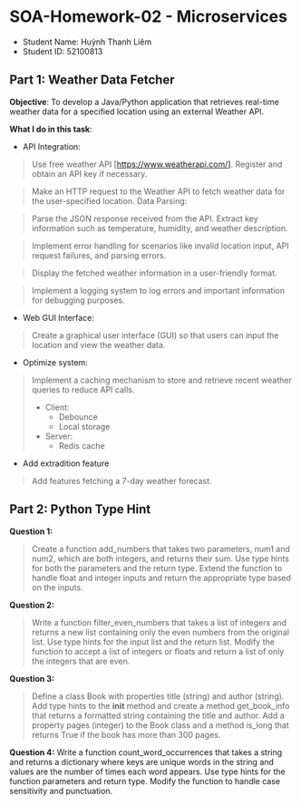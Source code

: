# SOA-Homework-02 - Microservices

- Student Name: Huỳnh Thanh Liêm
- Student ID: 52100813

## Part 1: Weather Data Fetcher
**Objective**:
To develop a Java/Python application that retrieves real-time weather data for a specified location using an external Weather API.

**What I do in this task**:
- API Integration:

> Use free weather API [https://www.weatherapi.com/].
Register and obtain an API key if necessary.

> Make an HTTP request to the Weather API to fetch weather data for the user-specified location.
Data Parsing:

> Parse the JSON response received from the API.
Extract key information such as temperature, humidity, and weather description.

> Implement error handling for scenarios like invalid location input, API request failures, and parsing errors.

> Display the fetched weather information in a user-friendly format.

> Implement a logging system to log errors and important information for debugging purposes. 

- Web GUI Interface:

> Create a graphical user interface (GUI) so that users can input the location and view the weather data.

- Optimize system:

> Implement a caching mechanism to store and retrieve recent weather queries to reduce API calls. 
> - Client: 
>   - Debounce
>   - Local storage
> - Server:
>   - Redis cache

- Add extradition feature
> Add features fetching a 7-day weather forecast.


## Part 2: Python Type Hint
**Question 1:**
> Create a function add_numbers that takes two parameters, num1 and num2, which are both integers, and returns their sum. Use type hints for both the parameters and the return type. Extend the function to handle float and integer inputs and return the appropriate type based on the inputs.

**Question 2:**
> Write a function filter_even_numbers that takes a list of integers and returns a new list containing only the even numbers from the original list. Use type hints for the input list and the return list. Modify the function to accept a list of integers or floats and return a list of only the integers that are even.

**Question 3:**
> Define a class Book with properties title (string) and author (string). Add type hints to the __init__ method and create a method get_book_info that returns a formatted string containing the title and author. Add a property pages (integer) to the Book class and a method is_long that returns True if the book has more than 300 pages.

**Question 4:**
Write a function count_word_occurrences that takes a string and returns a dictionary where keys are unique words in the string and values are the number of times each word appears. Use type hints for the function parameters and return type. Modify the function to handle case sensitivity and punctuation.